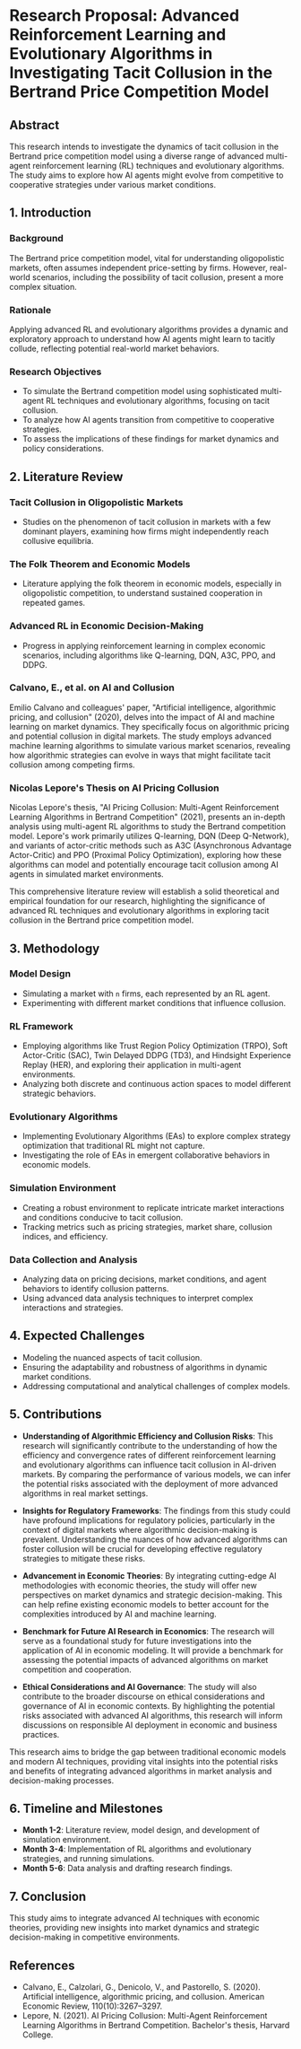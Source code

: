 # Research Proposal: Advanced Reinforcement Learning and Evolutionary Algorithms in Investigating Tacit Collusion in the Bertrand Price Competition Model

## Abstract
This research intends to investigate the dynamics of tacit collusion in the Bertrand price competition model using a diverse range of advanced multi-agent reinforcement learning (RL) techniques and evolutionary algorithms. The study aims to explore how AI agents might evolve from competitive to cooperative strategies under various market conditions.

## 1. Introduction
### Background
The Bertrand price competition model, vital for understanding oligopolistic markets, often assumes independent price-setting by firms. However, real-world scenarios, including the possibility of tacit collusion, present a more complex situation.

### Rationale
Applying advanced RL and evolutionary algorithms provides a dynamic and exploratory approach to understand how AI agents might learn to tacitly collude, reflecting potential real-world market behaviors.

### Research Objectives
- To simulate the Bertrand competition model using sophisticated multi-agent RL techniques and evolutionary algorithms, focusing on tacit collusion.
- To analyze how AI agents transition from competitive to cooperative strategies.
- To assess the implications of these findings for market dynamics and policy considerations.

## 2. Literature Review
### Tacit Collusion in Oligopolistic Markets
- Studies on the phenomenon of tacit collusion in markets with a few dominant players, examining how firms might independently reach collusive equilibria.

### The Folk Theorem and Economic Models
- Literature applying the folk theorem in economic models, especially in oligopolistic competition, to understand sustained cooperation in repeated games.

### Advanced RL in Economic Decision-Making
- Progress in applying reinforcement learning in complex economic scenarios, including algorithms like Q-learning, DQN, A3C, PPO, and DDPG.

### Calvano, E., et al. on AI and Collusion
Emilio Calvano and colleagues' paper, "Artificial intelligence, algorithmic pricing, and collusion" (2020), delves into the impact of AI and machine learning on market dynamics. They specifically focus on algorithmic pricing and potential collusion in digital markets. The study employs advanced machine learning algorithms to simulate various market scenarios, revealing how algorithmic strategies can evolve in ways that might facilitate tacit collusion among competing firms.

### Nicolas Lepore's Thesis on AI Pricing Collusion
Nicolas Lepore's thesis, "AI Pricing Collusion: Multi-Agent Reinforcement Learning Algorithms in Bertrand Competition" (2021), presents an in-depth analysis using multi-agent RL algorithms to study the Bertrand competition model. Lepore's work primarily utilizes Q-learning, DQN (Deep Q-Network), and variants of actor-critic methods such as A3C (Asynchronous Advantage Actor-Critic) and PPO (Proximal Policy Optimization), exploring how these algorithms can model and potentially encourage tacit collusion among AI agents in simulated market environments.

This comprehensive literature review will establish a solid theoretical and empirical foundation for our research, highlighting the significance of advanced RL techniques and evolutionary algorithms in exploring tacit collusion in the Bertrand price competition model.

## 3. Methodology
### Model Design
- Simulating a market with `n` firms, each represented by an RL agent.
- Experimenting with different market conditions that influence collusion.

### RL Framework
- Employing algorithms like Trust Region Policy Optimization (TRPO), Soft Actor-Critic (SAC), Twin Delayed DDPG (TD3), and Hindsight Experience Replay (HER), and exploring their application in multi-agent environments.
- Analyzing both discrete and continuous action spaces to model different strategic behaviors.

### Evolutionary Algorithms
- Implementing Evolutionary Algorithms (EAs) to explore complex strategy optimization that traditional RL might not capture.
- Investigating the role of EAs in emergent collaborative behaviors in economic models.

### Simulation Environment
- Creating a robust environment to replicate intricate market interactions and conditions conducive to tacit collusion.
- Tracking metrics such as pricing strategies, market share, collusion indices, and efficiency.

### Data Collection and Analysis
- Analyzing data on pricing decisions, market conditions, and agent behaviors to identify collusion patterns.
- Using advanced data analysis techniques to interpret complex interactions and strategies.

## 4. Expected Challenges
- Modeling the nuanced aspects of tacit collusion.
- Ensuring the adaptability and robustness of algorithms in dynamic market conditions.
- Addressing computational and analytical challenges of complex models.

## 5. Contributions
- **Understanding of Algorithmic Efficiency and Collusion Risks**: This research will significantly contribute to the understanding of how the efficiency and convergence rates of different reinforcement learning and evolutionary algorithms can influence tacit collusion in AI-driven markets. By comparing the performance of various models, we can infer the potential risks associated with the deployment of more advanced algorithms in real market settings.

- **Insights for Regulatory Frameworks**: The findings from this study could have profound implications for regulatory policies, particularly in the context of digital markets where algorithmic decision-making is prevalent. Understanding the nuances of how advanced algorithms can foster collusion will be crucial for developing effective regulatory strategies to mitigate these risks.

- **Advancement in Economic Theories**: By integrating cutting-edge AI methodologies with economic theories, the study will offer new perspectives on market dynamics and strategic decision-making. This can help refine existing economic models to better account for the complexities introduced by AI and machine learning.

- **Benchmark for Future AI Research in Economics**: The research will serve as a foundational study for future investigations into the application of AI in economic modeling. It will provide a benchmark for assessing the potential impacts of advanced algorithms on market competition and cooperation.

- **Ethical Considerations and AI Governance**: The study will also contribute to the broader discourse on ethical considerations and governance of AI in economic contexts. By highlighting the potential risks associated with advanced AI algorithms, this research will inform discussions on responsible AI deployment in economic and business practices.

This research aims to bridge the gap between traditional economic models and modern AI techniques, providing vital insights into the potential risks and benefits of integrating advanced algorithms in market analysis and decision-making processes.


## 6. Timeline and Milestones
- **Month 1-2**: Literature review, model design, and development of simulation environment.
- **Month 3-4**: Implementation of RL algorithms and evolutionary strategies, and running simulations.
- **Month 5-6**: Data analysis and drafting research findings.

## 7. Conclusion
This study aims to integrate advanced AI techniques with economic theories, providing new insights into market dynamics and strategic decision-making in competitive environments.

## References
- Calvano, E., Calzolari, G., Denicolo, V., and Pastorello, S. (2020). Artificial intelligence, algorithmic pricing, and collusion. American Economic Review, 110(10):3267–3297.
- Lepore, N. (2021). AI Pricing Collusion: Multi-Agent Reinforcement Learning Algorithms in Bertrand Competition. Bachelor's thesis, Harvard College.

